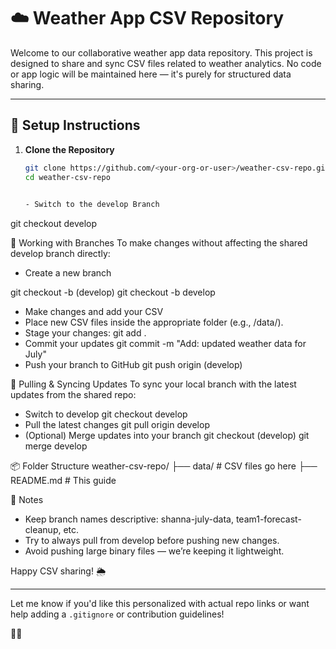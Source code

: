 # ☁️ Weather App CSV Repository

Welcome to our collaborative weather app data repository. This project is designed to share and sync CSV files related to weather analytics. No code or app logic will be maintained here — it's purely for structured data sharing.

---

## 🔧 Setup Instructions

1. **Clone the Repository**
   ```bash
   git clone https://github.com/<your-org-or-user>/weather-csv-repo.git
   cd weather-csv-repo

 
   - Switch to the develop Branch


git checkout develop



🌿 Working with Branches
To make changes without affecting the shared develop branch directly:
- Create a new branch

git checkout -b 
<your-branch-name>(develop)
git checkout -b develop
- Make changes and add your CSV
- Place new CSV files inside the appropriate folder (e.g., /data/).
- Stage your changes:
git add .
- Commit your updates
git commit -m "Add: updated weather data for July"
- Push your branch to GitHub
git push origin <your-branch-name>
(develop)


🔄 Pulling & Syncing Updates
To sync your local branch with the latest updates from the shared repo:
- Switch to develop
git checkout develop
- Pull the latest changes
git pull origin develop
- (Optional) Merge updates into your branch
git checkout 
(develop)<your-branch-name>
git merge develop



📦 Folder Structure
weather-csv-repo/
├── data/            # CSV files go here
├── README.md        # This guide



🧠 Notes
- Keep branch names descriptive: shanna-july-data, team1-forecast-cleanup, etc.
- Try to always pull from develop before pushing new changes.
- Avoid pushing large binary files — we’re keeping it lightweight.

Happy CSV sharing! 🌦

---

Let me know if you'd like this personalized with actual repo links or want help adding a `.gitignore` or contribution guidelines!


